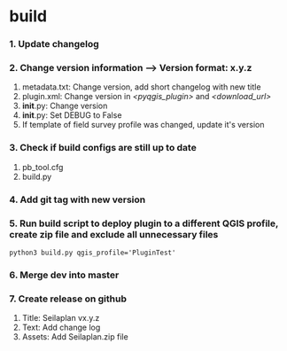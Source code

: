 # build

### 1. Update changelog

### 2. Change version information --> Version format: x.y.z
1. metadata.txt: Change version, add short changelog with new title
2. plugin.xml: Change version in _<pyqgis_plugin>_ and _<download_url>_
3. __init__.py: Change version
4. __init__.py: Set DEBUG to False 
5. If template of field survey profile was changed, update it's version


### 3. Check if build configs are still up to date
1. pb_tool.cfg
2. build.py


### 4. Add git tag with new version


### 5. Run build script to deploy plugin to a different QGIS profile, create zip file and exclude all unnecessary files
```python3 build.py qgis_profile='PluginTest'```


### 6. Merge dev into master


### 7. Create release on github
1. Title: Seilaplan vx.y.z
2. Text: Add change log
3. Assets: Add Seilaplan.zip file
